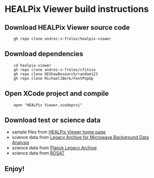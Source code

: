 # HEALPix Viewer build instructions

## Download HEALPix Viewer source code

		gh repo clone andrei-v-frolov/healpix-viewer

## Download dependencies

		cd healpix-viewer
		gh repo clone andrei-v-frolov/cfitsio
		gh repo clone DEShawResearch/random123
		gh repo clone MichaelJBerk/FontPopUp

## Open XCode project and compile

		open "HEALPix Viewer.xcodeproj"

## Download test or science data

- sample files from [HEALPix Viewer home page](https://www.sfu.ca/physics/cosmology/healpix/)
- science data from [Legacy Archive for Microwave Background Data Analysis](https://lambda.gsfc.nasa.gov/)
- science data from [Planck Legacy Archive](http://pla.esac.esa.int/pla/)
- science data from [ROSAT](https://www.jb.man.ac.uk/research/cosmos/rosat/)

## Enjoy!